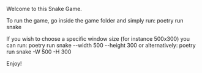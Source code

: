 Welcome to this Snake Game.

To run the game, go inside the game folder and simply run:
    poetry run snake

If you wish to choose a specific window size (for instance 500x300) you can run:
    poetry run snake --width 500 --height 300
or alternatively:
    poetry run snake -W 500 -H 300

Enjoy!